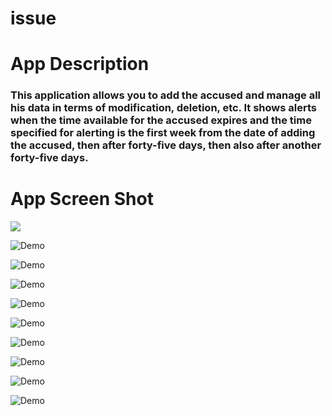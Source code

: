 # issue

# App Description

### This application allows you to add the accused and manage all his data in terms of modification, deletion, etc. It shows alerts when the time available for the accused expires and the time specified for alerting is the first week from the date of adding the accused, then after forty-five days, then also after another forty-five days.


# App Screen Shot 
<img  src = "https://github.com/najeebaslan/AppIssue/blob/master/ScreenShot/Screenshot_20220528-214044_Gallery.jpg"/>
</a>
<!-- ![Demo](https://github.com/najeebaslan/AppIssue/blob/master/ScreenShot/Screenshot_20220528-214044_Gallery.jpg) -->

![Demo](https://github.com/najeebaslan/AppIssue/blob/master/ScreenShot/Screenshot_20220530-214521.jpg)

![Demo](https://github.com/najeebaslan/AppIssue/blob/master/ScreenShot/Screenshot_20220530-214526.jpg)


![Demo](https://github.com/najeebaslan/AppIssue/blob/master/ScreenShot/Screenshot_20220530-214533.jpg)

![Demo](https://github.com/najeebaslan/AppIssue/blob/master/ScreenShot/Screenshot_20220530-214556.jpg)

![Demo](https://github.com/najeebaslan/AppIssue/blob/master/ScreenShot/Screenshot_20220530-214655.jpg)

![Demo](https://github.com/najeebaslan/AppIssue/blob/master/ScreenShot/Screenshot_20220530-215723.jpg)

![Demo](https://github.com/najeebaslan/AppIssue/blob/master/ScreenShot/Screenshot_20220530-215816.jpg)

![Demo](https://github.com/najeebaslan/AppIssue/blob/master/ScreenShot/Screenshot_20220530-220117.jpg)

![Demo](https://github.com/najeebaslan/AppIssue/blob/master/ScreenShot/Screenshot_20220530-220130.jpg)